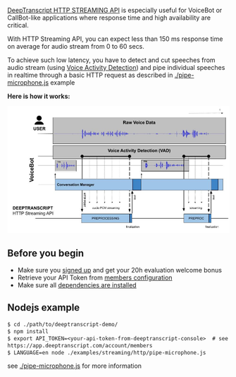 [DeepTranscript HTTP STREAMING API](https://app.deeptranscript.com/documentation#operation/transcriptions_http_stream) is especially useful for VoiceBot or CallBot-like applications where response time and high availability are critical.

With HTTP Streaming API, you can expect less than 150 ms response time on average for audio stream from 0 to 60 secs. 

To achieve such low latency, you have to detect and cut speeches from audio stream (using [Voice Activity Detection](https://en.wikipedia.org/wiki/Voice_activity_detection)) and pipe individual speeches in realtime through a basic HTTP request as described in [./pipe-microphone.js](./pipe-microphone.js) example

**Here is how it works:**

![Integration workflow](../../../docs/http-streaming-api-overview.jpg)

## Before you begin
 - Make sure you [signed up](https://app.deeptranscript.com/signup) and get your 20h evaluation welcome bonus
 - Retrieve your API Token from [members configuration](https://app.deeptranscript.com/account/members)
 - Make sure all [dependencies are installed](/#setup-debian-or-ubuntu)


## Nodejs example

```shell script
$ cd ./path/to/deeptranscript-demo/
$ npm install
$ export API_TOKEN=<your-api-token-from-deeptranscript-console>  # see https://app.deeptranscript.com/account/members
$ LANGUAGE=en node ./examples/streaming/http/pipe-microphone.js
```

see [./pipe-microphone.js](./pipe-microphone.js) for more information
